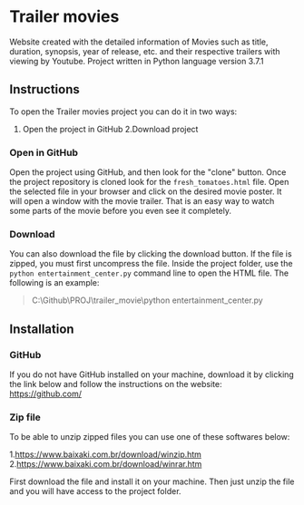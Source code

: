 # Trailer movies
Website created with the detailed information of Movies such as title, duration, synopsis, year of release, etc. and their respective trailers with viewing by Youtube. Project written in Python language version 3.7.1
## Instructions
To open the Trailer movies project you can do it in two ways:

1. Open the project in GitHub
2.Download project

### Open in GitHub
Open the project using GitHub, and then look for the "clone" button. Once the project repository is cloned look for the `fresh_tomatoes.html` file. Open the selected file in your browser and click on the desired movie poster. It will open a window with the movie trailer. That is an easy way to watch some parts of the movie before you even see it completely.

### Download 
You can also download the file by clicking the download button. If the file is zipped, you must first uncompress the file. Inside the project folder, use the `python entertainment_center.py` command line to open the HTML file. The following is an example:
>C:\Github\PROJ\trailer_movie\python entertainment_center.py
## Installation 
### GitHub
If you do not have GitHub installed on your machine, download it by clicking the link below and follow the instructions on the website:
https://github.com/
### Zip file
To be able to unzip zipped files you can use one of these softwares below:

1.https://www.baixaki.com.br/download/winzip.htm<br>
2.https://www.baixaki.com.br/download/winrar.htm

First download the file and install it on your machine. Then just unzip the file and you will have access to the project folder.
